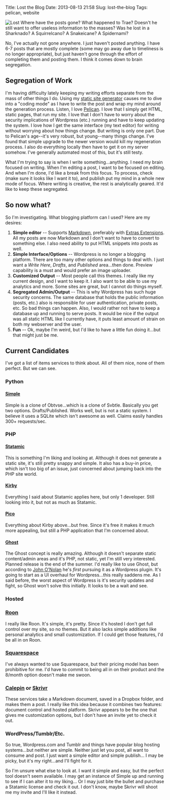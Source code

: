 Title: Lost the Blog
Date: 2013-08-13 21:58
Slug: lost-the-blog
Tags: pelican, website

![Lost](/static/images/2013/lost.jpg "Lost") Where have the posts gone?  What happened to Trae?  Doesn't he still want to offer useless information to the masses?  Was he lost in a Sharknado?  A Squirrelcano?  A Snakeicane?  A Spidernami?

No, I've actually not gone anywhere.  I just haven't posted anything.  I have 6-7 posts that are mostly complete (some may go away due to timeliness is no longer appropriate), but just haven't gone through the effort of completing them and posting them.  I think it comes down to brain segregation.

## Segregation of Work

I'm having difficulty lately keeping my writing efforts separate from the mass of other things I do.  Using my [static site generator][Pelican] causes me to dive into a "coding mode" as I have to write the post and wrap my mind around the generation process.  Listen, I love [Pelican][].  I love that I simply get HTML, static pages, that run my site.  I love that I don't have to worry about the security implications of Wordpress (etc.) running and have to keep updating the system.  I love how I get the same interface (my text editor) for writing without worrying about how things change.  But writing is only one part.  Due to Pelican's age--it's very robust, but young--many things change.  I've found that simple upgrade to the newer version would kill my regeneration process.  I also do everything locally then have to get it on my server somehow.  I've generally automated most of this, but it's still testy.

What I'm trying to say is when I write something...anything.  I need my brain focused on writing.  When I'm editing a post, I want to be focused on editing.  And when I'm done, I'd like a break from this focus.  To process, check (make sure it looks like I want it to), and publish put my mind in a whole new mode of focus.  Where writing is creative, the rest is analytically geared.  It'd like to keep these segregated.

## So now what?

So I'm investigating.  What blogging platform can I used?  Here are my desires:

1. **Simple editor** -- Supports [Markdown][], preferably with [Extras Extensions][mdextra].  All my posts are now Markdown and I don't want to have to convert to something else.  I also need ability to put HTML snippets into posts as well.
2. **Simple Interface/Options** -- Wordpress is no longer a blogging platform.  There are too many other options and things to deal with. I just want a _Write Here_, _Drafts_, and _Published_ area...then done.  Preview capability is a must and would prefer an image uploader.
3. **Customized Output** -- Most people call this themes.  I really like my current design, and I want to keep it.  I also want to be able to use my analytics and more.  Some sites are great, but I cannot do things myself.
4. **Segregated Admin/Output** -- This is why Wordpress has such huge security concerns.  The same database that holds the public information (posts, etc.) also is responsible for user authentication, private posts, etc.  So bad things can happen.  Also, I would rather not have to keep a database up and running to serve posts.  It would be nice if the output was all static HTML like I currently have, it puts least amount of strain on both my webserver and the user.
5. **Fun** -- Ok, maybe I'm weird, but I'd like to have a little fun doing it...but that might just be me.

## Current Candidates

I've got a list of items services to think about.  All of them nice, none of them perfect.  But we can see.

### Python

#### [Simple][]

Simple is a clone of Obtvse...which is a clone of Svbtle.  Basically you get two options. Drafts/Published.  Works well, but is not a static system.  I believe it uses a SQLite which isn't awesome as well.  Claims easily handles 300+ requests/sec.

### PHP

#### [Statamic][]

This is something I'm liking and looking at.  Although it does not generate a static site, it's still pretty snappy and simple.  It also has a buy-in price, which isn't too big of an issue, just concerned about jumping back into the PHP site world.

#### [Kirby][]

Everything I said about Statamic applies here, but only 1 developer.  Still looking into it, but not as much as Statamic.

#### [Pico][]

Everything about Kirby above...but free.  Since it's free it makes it much more appealing, but still a PHP application that I'm concerned about.

#### [Ghost][]

The Ghost concept is really amazing.  Although it doesn't separate static content/admin areas and it's PHP, not static, yet I'm still very interested.  Planned release is the end of the summer.  I'd really like to use Ghost, but according to [John O'Nolan][onolan] he's _first_ pursuing it as a Wordpress plugin.  It's going to start as a UI overhaul for Wordpress...this really saddens me.  As I said before, the worst aspect of Wordpress is it's security updates and fight, so Ghost won't solve this initially.  It looks to be a wait and see.

### Hosted

### [Roon][]

I really like Roon.  It's simple, it's pretty.  Since it's hosted I don't get full control over my site, so no themes.  But it also lacks simple additions like personal analytics and small customization.  If I could get those features, I'd be all in on Roon.

### [Squarespace][]

I've always wanted to use Squarespace, but their pricing model has been prohibitive for me.  I'd have to commit to being all in on their product and the 8/month option doesn't make me swoon.

### [Calepin][] or [Skrivr][]

These services take a Markdown document, saved in a Dropbox folder, and makes them a post.  I really like this idea because it combines two features: document control and hosted platform.  Skrivr appears to be the one that gives me customization options, but I don't have an invite yet to check it out.

### WordPress/Tumblr/Etc.

So true, Wordpress.com and Tumblr and things have popular blog hosting systems...but neither are simple.  Neither just let you post, all want to consume and post.  I just want a simple editor and simple publish... I may be picky, but it's my right...and I'll fight for it.

So I'm unsure what else to look at.  I want it simple and easy, but the perfect tool doesn't seem available.  I may get an instance of Simple up and running to see if I can alter it to my liking... Or I may just bite the bullet and purchase a Statamic license and check it out.  I don't know, maybe Skrivr will shoot me my invite and I'll like it instead.


[Pelican]: http://blog.getpelican.com/
[Markdown]: http://daringfireball.net/projects/markdown/
[mdextra]: http://pythonhosted.org/Markdown/extensions/extra.html
[Simple]: https://github.com/orf/simple
[Statamic]: http://statamic.com/
[Kirby]: http://getkirby.com/
[Pico]: http://pico.dev7studios.com/
[Ghost]: http://tryghost.org/
[Roon]: http://roon.io/
[Squarespace]: http://www.squarespace.com/
[Calepin]: http://calepin.co/
[Skrivr]: http://skrivr.com/
[onolan]: http://john.onolan.org/ghost-from-fiction-to-function/
